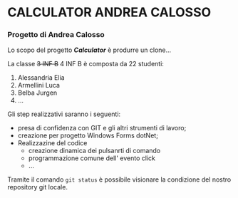 # CALCULATOR ANDREA CALOSSO
### Progetto di Andrea Calosso
Lo scopo del progetto ***Calculator*** è produrre un clone...

La classe ~~3 INF B~~ 4 INF B è composta da 22 studenti:
1. Alessandria Elia
1. Armellini Luca
1. Belba Jurgen
1. ...

Gli step realizzativi saranno i seguenti: 

* presa di confidenza con GIT e gli altri strumenti di lavoro;
* creazione per progetto Windows Forms dotNet;
* Realizzazine del codice
    - creazione dinamica dei pulsanrti di comando
    - programmazione comune dell' evento click
    - ...

Tramite il comando `git status` è possibile visionare la 
condizione del nostro repository git locale.